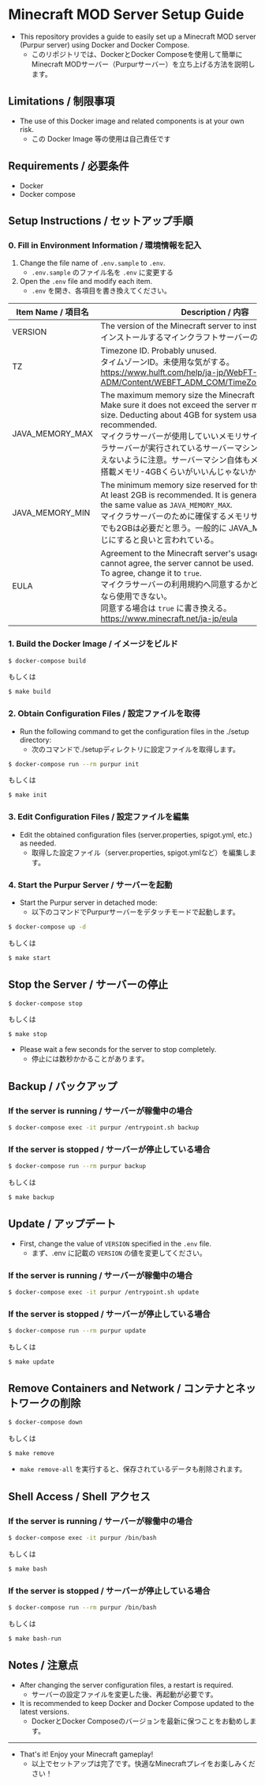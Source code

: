 # Minecraft MOD Server Setup Guide
- This repository provides a guide to easily set up a Minecraft MOD server (Purpur server) using Docker and Docker Compose.
  - このリポジトリでは、DockerとDocker Composeを使用して簡単にMinecraft MODサーバー（Purpurサーバー）を立ち上げる方法を説明します。

## Limitations / 制限事項
- The use of this Docker image and related components is at your own risk.
  - この Docker Image 等の使用は自己責任です
 

## Requirements / 必要条件
- Docker
- Docker compose

## Setup Instructions / セットアップ手順
### 0. Fill in Environment Information / 環境情報を記入
1. Change the file name of `.env.sample` to `.env`.
   - `.env.sample` のファイル名を `.env` に変更する
2. Open the `.env` file and modify each item.
   - `.env` を開き、各項目を書き換えてください。

| Item Name / 項目名 | Description / 内容                                                                                                                                                                                                                                                                             |
|-----------------|----------------------------------------------------------------------------------------------------------------------------------------------------------------------------------------------------------------------------------------------------------------------------------------------|
| VERSION         | The version of the Minecraft server to install.<br/>インストールするマインクラフトサーバーのバージョン                                                                                                                                                                                                                |
| TZ              | Timezone ID. Probably unused.<br/>タイムゾーンID。未使用な気がする。<br/>https://www.hulft.com/help/ja-jp/WebFT-V3/COM-ADM/Content/WEBFT_ADM_COM/TimeZone/timezonelist.htm                                                                                                                                   |
| JAVA_MEMORY_MAX | The maximum memory size the Minecraft server can use. Make sure it does not exceed the server machine's memory size. Deducting about 4GB for system usage is recommended.<br/>マイクラサーバーが使用していいメモリサイズの最大値。マイクラサーバーが実行されているサーバーマシンのメモリサイズを超えないように注意。サーバーマシン自体もメモリ使えるように、搭載メモリ-4GBくらいがいいんじゃないかな。 |
| JAVA_MEMORY_MIN | The minimum memory size reserved for the Minecraft server. At least 2GB is recommended. It is generally advised to set the same value as `JAVA_MEMORY_MAX`. <br/>マイクラサーバーのために確保するメモリサイズの最小値。最低でも2GBは必要だと思う。一般的に JAVA_MEMORY_MAX と同じにすると良いと言われている。                                            |
| EULA            | Agreement to the Minecraft server's usage terms. If you cannot agree, the server cannot be used.<br/> To agree, change it to `true`.<br/>マイクラサーバーの利用規約へ同意するかどうか。同意できないなら使用できない。<br/>同意する場合は `true` に書き換える。<br/> https://www.minecraft.net/ja-jp/eula                                         |


### 1. Build the Docker Image / イメージをビルド

```bash
$ docker-compose build
```
もしくは
```bash
$ make build
```

### 2. Obtain Configuration Files / 設定ファイルを取得
- Run the following command to get the configuration files in the ./setup directory:
  - 次のコマンドで./setupディレクトリに設定ファイルを取得します。

```bash
$ docker-compose run --rm purpur init
```
もしくは
```bash
$ make init
```

### 3. Edit Configuration Files / 設定ファイルを編集
- Edit the obtained configuration files (server.properties, spigot.yml, etc.) as needed.
  - 取得した設定ファイル（server.properties, spigot.ymlなど）を編集します。

### 4. Start the Purpur Server / サーバーを起動
- Start the Purpur server in detached mode:
  - 以下のコマンドでPurpurサーバーをデタッチモードで起動します。

```bash
$ docker-compose up -d
```
もしくは
```bash
$ make start
```

## Stop the Server / サーバーの停止

```bash
$ docker-compose stop
```
もしくは
```bash
$ make stop
```

- Please wait a few seconds for the server to stop completely.
  - 停止には数秒かかることがあります。

## Backup / バックアップ
### If the server is running / サーバーが稼働中の場合
```bash
$ docker-compose exec -it purpur /entrypoint.sh backup
```

### If the server is stopped / サーバーが停止している場合
```bash
$ docker-compose run --rm purpur backup
```
もしくは
```bash
$ make backup
```

## Update / アップデート
- First, change the value of `VERSION` specified in the `.env` file.
  - まず、.env に記載の `VERSION` の値を変更してください。
### If the server is running / サーバーが稼働中の場合
```bash
$ docker-compose exec -it purpur /entrypoint.sh update
```

### If the server is stopped / サーバーが停止している場合
```bash
$ docker-compose run --rm purpur update
```
もしくは
```bash
$ make update
```


## Remove Containers and Network / コンテナとネットワークの削除

```bash
$ docker-compose down
```
もしくは
```bash
$ make remove
```

- `make remove-all` を実行すると、保存されているデータも削除されます。

## Shell Access / Shell アクセス
### If the server is running / サーバーが稼働中の場合

```bash
$ docker-compose exec -it purpur /bin/bash
```
もしくは
```bash
$ make bash
```

### If the server is stopped / サーバーが停止している場合

```bash
$ docker-compose run --rm purpur /bin/bash
```
もしくは
```bash
$ make bash-run
```

## Notes / 注意点
- After changing the server configuration files, a restart is required.
  - サーバーの設定ファイルを変更した後、再起動が必要です。
- It is recommended to keep Docker and Docker Compose updated to the latest versions.
  - DockerとDocker Composeのバージョンを最新に保つことをお勧めします。

---
- That's it! Enjoy your Minecraft gameplay!
  - 以上でセットアップは完了です。快適なMinecraftプレイをお楽しみください！